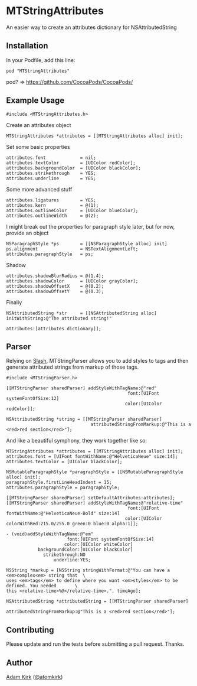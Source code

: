 MTStringAttributes
==================

An easier way to create an attributes dictionary for NSAttributedString


## Installation

In your Podfile, add this line:

    pod "MTStringAttributes"

pod? => https://github.com/CocoaPods/CocoaPods/


## Example Usage

    #include <MTStringAttributes.h>

Create an attributes object

    MTStringAttributes *attributes = [[MTStringAttributes alloc] init];

Set some basic properties

    attributes.font             = nil;
    attributes.textColor        = [UIColor redColor];
    attributes.backgroundColor  = [UIColor blackColor];
    attributes.strikethrough    = YES;
    attributes.underline        = YES;

Some more advanced stuff

    attributes.ligatures        = YES;
    attributes.kern             = @(1);
    attributes.outlineColor     = [UIColor blueColor];
    attributes.outlineWidth     = @(2);

I might break out the properties for paragraph style later, but for now, provide an object

    NSParagraphStyle *ps        = [[NSParagraphStyle alloc] init]
    ps.alignment                = NSTextAlignmentLeft;
    attributes.paragraphStyle   = ps;

Shadow

    attributes.shadowBlurRadius = @(1.4);
    attributes.shadowColor      = [UIColor grayColor];
    attributes.shadowOffsetX    = @(0.2);
    attributes.shadowOffsetY    = @(0.3);

Finally

    NSAttributedString *str     = [[NSAttributedString alloc] initWithString:@"The attributed string!"
                                                                  attributes:[attributes dictionary]];


## Parser


Relying on [Slash](https://github.com/chrisdevereux/Slash), MTStringParser allows you to add styles to
tags and then generate attributed strings from markup of those tags.

```
#include <MTStringParser.h>

[[MTStringParser sharedParser] addStyleWithTagName:@"red"
                                              font:[UIFont systemFontOfSize:12]
                                             color:[UIColor redColor]];

NSAttributedString *string = [[MTStringParser sharedParser]
                                attributedStringFromMarkup:@"This is a <red>red section</red>"];
```

And like a beautiful symphony, they work together like so:

```
MTStringAttributes *attributes = [[MTStringAttributes alloc] init];
attributes.font = [UIFont fontWithName:@"HelveticaNeue" size:14];
attributes.textColor = [UIColor blackColor];

NSMutableParagraphStyle *paragraphStyle = [[NSMutableParagraphStyle alloc] init];
paragraphStyle.firstLineHeadIndent = 15;
attributes.paragraphStyle = paragraphStyle;

[[MTStringParser sharedParser] setDefaultAttributes:attributes];
[[MTStringParser sharedParser] addStyleWithTagName:@"relative-time"
                                              font:[UIFont fontWithName:@"HelveticaNeue-Bold" size:14]
                                             color:[UIColor colorWithRed:215.0/255.0 green:0 blue:0 alpha:1]];

- (void)addStyleWithTagName:@"em"
                       font:[UIFont systemFontOfSize:14]
                      color:[UIColor whiteColor]
            backgroundColor:[UIColor blackColor]
              strikethrough:NO
                  underline:YES;

NSString *markup = [NSString stringWithFormat:@"You can have a <em>complex<em> string that  \
uses <em>tags</em> to define where you want <em>styles</em> to be defined. You needed       \
this <relative-time>%@</relative-time>.", timeAgo];

NSAttributedString *attributedString = [[MTStringParser sharedParser]
                                            attributedStringFromMarkup:@"This is a <red>red section</red>"];
```

## Contributing

Please update and run the tests before submitting a pull request. Thanks.

## Author

[Adam Kirk](https://github.com/atomkirk) ([@atomkirk](https://twitter.com/atomkirk))
